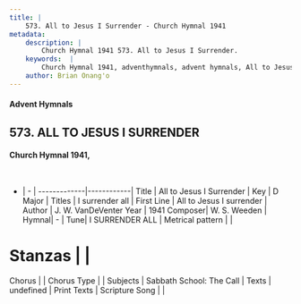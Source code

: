 ```yaml
---
title: |
    573. All to Jesus I Surrender - Church Hymnal 1941
metadata:
    description: |
        Church Hymnal 1941 573. All to Jesus I Surrender. 
    keywords:  |
        Church Hymnal 1941, adventhymnals, advent hymnals, All to Jesus I Surrender, All to Jesus I surrender. I surrender all
    author: Brian Onang'o
---
```


#### Advent Hymnals
## 573. ALL TO JESUS I SURRENDER
####  Church Hymnal 1941,

```txt
 

```

- |   -  |
-------------|------------|
Title | All to Jesus I Surrender |
Key | D Major |
Titles | I surrender all |
First Line | All to Jesus I surrender |
Author | J. W. VanDeVenter
Year | 1941
Composer| W. S. Weeden |
Hymnal|  - |
Tune| I SURRENDER ALL |
Metrical pattern | |
# Stanzas |  |
Chorus |  |
Chorus Type |  |
Subjects | Sabbath School: The Call |
Texts | undefined |
Print Texts | 
Scripture Song |  |
    
